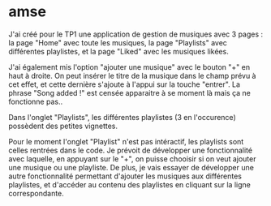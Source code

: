 # amse

J'ai créé pour le TP1 une application de gestion de musiques avec 3 pages : la page "Home" avec toute les musiques, la page "Playlists" avec différentes playlistes, et la page "Liked" avec les musiques likées.

J'ai également mis l'option "ajouter une musique" avec le bouton "+" en haut à droite. On peut insérer le titre de la musique dans le champ prévu à cet effet, et cette dernière s'ajoute à l'appui sur la touche "entrer". La phrase "Song added !" est censée apparaitre à se moment là mais ça ne fonctionne pas..

Dans l'onglet "Playlists", les différentes playlistes (3 en l'occurence) possèdent des petites vignettes.

Pour le moment l'onglet "Playlist" n'est pas intéractif, les playlists sont celles rentrées dans le code. Je prévoit de développer une fonctionnalité avec laquelle, en appuyant sur le "+", on puisse chooisir si on veut ajouter une musique ou une playliste. De plus, je vais essayer de développer une autre fonctionnalité permettant d'ajouter les musiques aux différentes playlistes, et d'accéder au contenu des playlistes en cliquant sur la ligne correspondante.
